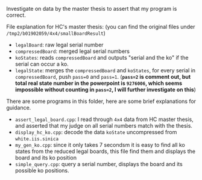 Investigate on data by the master thesis to assert that my program is correct.

File explanation for HC's master thesis: (you can find the original files under `/tmp2/b01902059/4x4/smallBoardResult`)

- `legalBoard`: raw legal serial number
- `compressedBoard`: merged legal serial numbers
- `koStates`: reads `compressedBoard` and outputs "serial and the ko" if the serial can occur a ko.
- `legalState`: merges the `compressedBoard` and `koStates`, for every serial in `compressedBoard`, push `pass=0` and `pass=1`. (**`pass=2` is comment out, but total real state number in the powerpoint is `9276006`, which seems impossible without counting in `pass=2`, I will further investigate on this**)


There are some programs in this folder, here are some brief explanations for guidance.

- `assert_legal_board.cpp`: I read through `4x4` data from HC master thesis, and asserted that my judge on all serial numbers match with the thesis.
- `display_hc_ko.cpp`: decode the data `koState` uncompressed from `white.iis.sinica`
- `my_gen_ko.cpp`: since it only takes 7 secondsm it is easy to find all ko states from the reduced legal boards, this file find them and displays the board and its ko position
- `simple_query.cpp`: query a serial number, displays the board and its possible ko positions.
